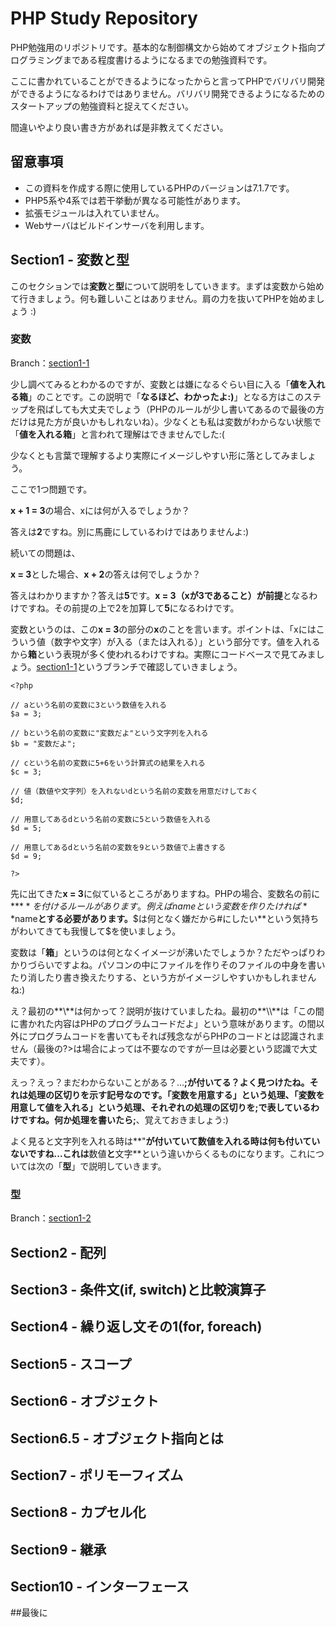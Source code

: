# PHP Study Repository
PHP勉強用のリポジトリです。基本的な制御構文から始めてオブジェクト指向プログラミングまである程度書けるようになるまでの勉強資料です。

ここに書かれていることができるようになったからと言ってPHPでバリバリ開発ができるようになるわけではありません。バリバリ開発できるようになるためのスタートアップの勉強資料と捉えてください。

間違いやより良い書き方があれば是非教えてください。

## 留意事項

* この資料を作成する際に使用しているPHPのバージョンは7.1.7です。
* PHP5系や4系では若干挙動が異なる可能性があります。
* 拡張モジュールは入れていません。
* Webサーバはビルドインサーバを利用します。

## Section1 - 変数と型

このセクションでは**変数**と**型**について説明をしていきます。まずは変数から始めて行きましょう。何も難しいことはありません。肩の力を抜いてPHPを始めましょう :)

### 変数

Branch：[section1-1](https://github.com/yoshida-san/php-study "section1-1")

少し調べてみるとわかるのですが、変数とは嫌になるぐらい目に入る「**値を入れる箱**」のことです。この説明で「**なるほど、わかったよ:)**」となる方はこのステップを飛ばしても大丈夫でしょう（PHPのルールが少し書いてあるので最後の方だけは見た方が良いかもしれないね）。少なくとも私は変数がわからない状態で「**値を入れる箱**」と言われて理解はできませんでした:(

少なくとも言葉で理解するより実際にイメージしやすい形に落としてみましょう。

ここで1つ問題です。

**x + 1 = 3**の場合、xには何が入るでしょうか？

答えは**2**ですね。別に馬鹿にしているわけではありませんよ:)

続いての問題は、

**x = 3**とした場合、**x + 2**の答えは何でしょうか？

答えはわかりますか？答えは**5**です。**x = 3（xが3であること）**が**前提**となるわけですね。その前提の上で2を加算して**5**になるわけです。

変数というのは、この**x = 3**の部分の**x**のことを言います。ポイントは、「xにはこういう値（数字や文字）が入る（または入れる）」という部分です。値を入れるから**箱**という表現が多く使われるわけですね。実際にコードベースで見てみましょう。[section1-1](https://github.com/yoshida-san/php-study "section1-1")というブランチで確認していきましょう。

```php:index.php
<?php

// aという名前の変数に3という数値を入れる
$a = 3;

// bという名前の変数に"変数だよ"という文字列を入れる
$b = "変数だよ";

// cという名前の変数に5+6をいう計算式の結果を入れる
$c = 3;

// 値（数値や文字列）を入れないdという名前の変数を用意だけしておく
$d;

// 用意してあるdという名前の変数に5という数値を入れる
$d = 5;

// 用意してあるdという名前の変数を9という数値で上書きする
$d = 9;

?>
```

先に出てきた**x = 3**に似ているところがありますね。PHPの場合、変数名の前に**$**を付けるルールがあります。例えばnameという変数を作りたければ**$name**とする必要があります。**$は何となく嫌だから#にしたい**という気持ちがわいてきても我慢して$を使いましょう。

変数は「**箱**」というのは何となくイメージが沸いたでしょうか？ただやっぱりわかりづらいですよね。パソコンの中にファイルを作りそのファイルの中身を書いたり消したり書き換えたりする、という方がイメージしやすいかもしれませんね:)

え？最初の**\\<?php**と最後の**?\\>**は何かって？説明が抜けていましたね。最初の**\\<?php**と最後の**?\\>**は「この間に書かれた内容はPHPのプログラムコードだよ」という意味があります。<?phpと?>の間以外にプログラムコードを書いてもそれば残念ながらPHPのコードとは認識されません（最後の?>は場合によっては不要なのですが一旦は必要という認識で大丈夫です）。

えっ？えっ？まだわからないことがある？...**;**が付いてる？よく見つけたね。それは処理の区切りを示す記号なのです。「変数を用意する」という処理、「変数を用意して値を入れる」という処理、それぞれの処理の区切りを**;**で表しているわけですね。何か処理を書いたら**;**、覚えておきましょう:)

よく見ると文字列を入れる時は**"**が付いていて数値を入れる時は何も付いていないですね...これは**数値**と**文字**という違いからくるものになります。これについては次の「**型**」で説明していきます。

### 型

Branch：[section1-2](https://github.com/yoshida-san/php-study "section1-2")

## Section2 - 配列

## Section3 - 条件文(if, switch)と比較演算子

## Section4 - 繰り返し文その1(for, foreach)

## Section5 - スコープ

## Section6 - オブジェクト

## Section6.5 - オブジェクト指向とは

## Section7 - ポリモーフィズム

## Section8 - カプセル化

## Section9 - 継承

## Section10 - インターフェース

##最後に
